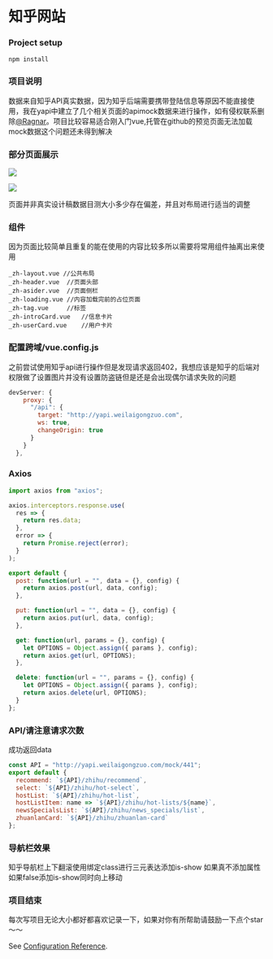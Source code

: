 # 知乎网站

### Project setup
```
npm install
```

### 项目说明

数据来自知乎API真实数据，因为知乎后端需要携带登陆信息等原因不能直接使用，我在yapi中建立了几个相关页面的apimock数据来进行操作，如有侵权联系删除[@Ragnar](1535354822@qq.com)。项目比较容易适合刚入门vue,托管在github的预览页面无法加载mock数据这个问题还未得到解决

### 部分页面展示

![](https://github.com/ragnar-document/ZhihuWeb/blob/master/show/home.png?raw=true)

![](https://github.com/ragnar-document/ZhihuWeb/blob/master/show/zhuanlan.png?raw=true)

页面并非真实设计稿数据目测大小多少存在偏差，并且对布局进行适当的调整

### 组件

因为页面比较简单且重复的能在使用的内容比较多所以需要将常用组件抽离出来使用

```
_zh-layout.vue //公共布局
_zh-header.vue	//页面头部
_zh-asider.vue	//页面侧栏
_zh-loading.vue	//内容加载完前的占位页面
_zh-tag.vue		//标签
_zh-introCard.vue	//信息卡片
_zh-userCard.vue	//用户卡片
```

### 配置跨域/vue.config.js

之前尝试使用知乎api进行操作但是发现请求返回402，我想应该是知乎的后端对权限做了设置图片并没有设置防盗链但是还是会出现偶尔请求失败的问题

```javascript
devServer: {
    proxy: {
      "/api": {
        target: "http://yapi.weilaigongzuo.com",
        ws: true,
        changeOrigin: true
      }
    }
  },
```

### Axios

```javascript
import axios from "axios";

axios.interceptors.response.use(
  res => {
    return res.data;
  },
  error => {
    return Promise.reject(error);
  }
);

export default {
  post: function(url = "", data = {}, config) {
    return axios.post(url, data, config);
  },

  put: function(url = "", data = {}, config) {
    return axios.put(url, data, config);
  },

  get: function(url, params = {}, config) {
    let OPTIONS = Object.assign({ params }, config);
    return axios.get(url, OPTIONS);
  },

  delete: function(url = "", params = {}, config) {
    let OPTIONS = Object.assign({ params }, config);
    return axios.delete(url, OPTIONS);
  }
};

```

### API/请注意请求次数

成功返回data

```javascript
const API = "http://yapi.weilaigongzuo.com/mock/441";
export default {
  recommend: `${API}/zhihu/recommend`,
  select: `${API}/zhihu/hot-select`,
  hostList: `${API}/zhihu/hot-list`,
  hostListItem: name => `${API}/zhihu/hot-lists/${name}`,
  newsSpecialsList: `${API}/zhihu/news_specials/list`,
  zhuanlanCard: `${API}/zhihu/zhuanlan-card`
};
```

### 导航栏效果

知乎导航栏上下翻滚使用绑定class进行三元表达添加is-show 如果真不添加属性如果false添加is-show同时向上移动

### 项目结束

每次写项目无论大小都好都喜欢记录一下，如果对你有所帮助请鼓励一下点个star～～

See [Configuration Reference](https://cli.vuejs.org/config/).
